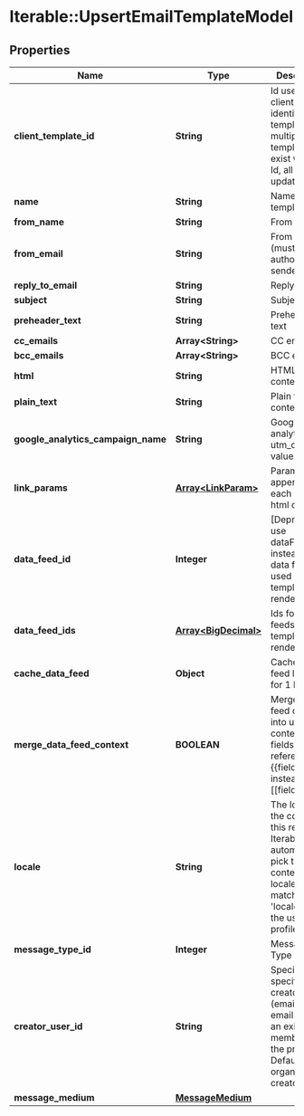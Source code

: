 # Iterable::UpsertEmailTemplateModel

## Properties
Name | Type | Description | Notes
------------ | ------------- | ------------- | -------------
**client_template_id** | **String** | Id used by the client to identify a template. If multiple templates exist with the Id, all will be updated | 
**name** | **String** | Name of the template | [optional] 
**from_name** | **String** | From name | [optional] 
**from_email** | **String** | From email (must be an authorized sender) | [optional] 
**reply_to_email** | **String** | Reply to email | [optional] 
**subject** | **String** | Subject | [optional] 
**preheader_text** | **String** | Preheader text | [optional] 
**cc_emails** | **Array&lt;String&gt;** | CC emails | [optional] 
**bcc_emails** | **Array&lt;String&gt;** | BCC emails | [optional] 
**html** | **String** | HTML contents | [optional] 
**plain_text** | **String** | Plain text contents | [optional] 
**google_analytics_campaign_name** | **String** | Google analytics utm_campaign value | [optional] 
**link_params** | [**Array&lt;LinkParam&gt;**](LinkParam.md) | Parameters to append to each URL in html contents | [optional] 
**data_feed_id** | **Integer** | [Deprecated - use dataFeedIds instead] Id for data feed used in template rendering | [optional] 
**data_feed_ids** | [**Array&lt;BigDecimal&gt;**](BigDecimal.md) | Ids for data feeds used in template rendering | [optional] 
**cache_data_feed** | **Object** | Cache data feed lookups for 1 hour | [optional] 
**merge_data_feed_context** | **BOOLEAN** | Merge data feed contents into user context, so fields be referenced by {{field}} instead of [[field]] | [optional] 
**locale** | **String** | The locale for the content in this request. Iterable will automatically pick the content with locale that matches a &#x27;locale&#x27; field in the user profile. | [optional] 
**message_type_id** | **Integer** | Message Type Id | [optional] 
**creator_user_id** | **String** | Specify a specific creator user id (email). The email must be an existing member of the project. Defaults to the organization creator. | [optional] 
**message_medium** | [**MessageMedium**](MessageMedium.md) |  | 

